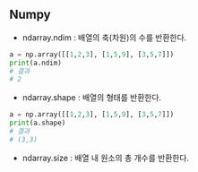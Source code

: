 ## Numpy

* ndarray.ndim : 배열의 축(차원)의 수를 반환한다.

```python
a = np.array([[1,2,3], [1,5,9], [3,5,7]])
print(a.ndim)
# 결과 
# 2
```

* ndarray.shape : 배열의 형태를 반환한다. 

```python
a = np.array([[1,2,3], [1,5,9], [3,5,7]])
print(a.shape)
# 결과
# (3,3)
```

* ndarray.size : 배열 내 원소의 총 개수를 반환한다.